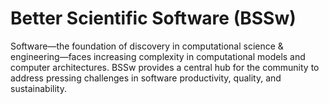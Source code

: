 # Better Scientific Software (BSSw)

Software—the foundation of discovery in computational science & engineering—faces increasing complexity in computational models and computer architectures. BSSw provides a central hub for the community to address pressing challenges in software productivity, quality, and sustainability.

<!---
Slide1 L: ../images/Blog_2307_BSSwFellows.png
Slide1 R: ../Articles/Blog/2023-07-BSSwFellows2022.md
Slide2 L: ../images/Blog_2307_io.png
Slide2 R: ../Articles/Blog/2023-07-optimizing_io.md
Slide3 L: ../CuratedContent/CuratedContent/TuringWay.md
Slide3 R: ../CuratedContent/ScienceAsAmateurSoftwareDevelopment.md
Slide4 L: ../CuratedContent/bssw-tutorials.md
Slide4 R: ../Events/2023-repro-climate.md
Slide5 L: ../Events/hpcbp-077-ci4hpc.md
Slide5 R: ../Events/2023-sc23-correctness.md
--->

<!---
Note: We have had up to 7 L and R panels in the carousel, even if the current carousel may be shorter.

Caution: Blank line after first comment mark (or before last comment mark) causes build failure.
LCM: Saving for use again later

Slide1 L: ../images/Blog_2306_ComplexApp.png
Slide1 R: ../Articles/Blog/2023-05-sci-workflows.md
Slide2 L: ../images/Blog_2306_ACMConference.png
Slide2 R: ../Articles/Blog/2023-06-acm-rep.md
Slide3 L: ../CuratedContent/PersistentCodeIdentifiers.md
Slide3 R: ../CuratedContent/bssw-tutorials.md
Slide4 L: ../CuratedContent/WorseIsBetter.md
Slide4 R: ../Events/hpcbp-076-cleanssw.md
Slide5 L: ../Events/LeadershipScientificSoftwareTownHallMeetings.md
Slide5 R: ../Events/2023-usrse-conf.md
--->

<!---
[Site Overview](SiteOverview.md)

[Communities Overview](CommunitiesOverview.md)

[Intro to CSE](IntroToCse.md)

[Intro to HPC](IntroToHpc.md)

--->
